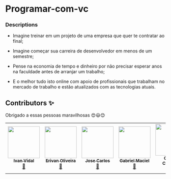 # Programar-com-vc

### Descriptions 

- Imagine treinar em um projeto de uma empresa que quer te contratar ao final;

- Imagine começar sua carreira de desenvolvedor em menos de um semestre;

- Pense na economia de tempo e dinheiro por não precisar esperar anos na faculdade antes de arranjar um trabalho;

- E o melhor tudo isto online com apoio de profissionais que trabalham no mercado de trabalho e estão atualizados com as tecnologias atuais.

## Contributors ✨
Obrigado a essas pessoas maravilhosas :heart_eyes::smiley::blush:

<table>
  <tr>
    <td align="center"><a href="https://github.com/Ivan-Vidal" target="blank"><img src="https://avatars2.githubusercontent.com/u/68352318?s=400&u=33f6491119efded534c45fff1d42657b60619e9e&v=4" width="100px;" alt=""/><br /><sub><b>Ivan Vidal</b></sub></a><br /><a href="https://github.com/all-contributors/all-contributors/commits?author=Ivan-Vidal" title="Documentation">📖</a></td>
    <td align="center"><a href="https://github.com/erivan100" target="blank"><img src="https://avatars1.githubusercontent.com/u/38384877?s=460&u=855a94ba7266388e2334a4efea7581d7d43f43f4&v=4" width="100px;" alt=""/><br /><sub><b>Erivan Oliveira</b></sub></a><br /><a href="https://github.com/all-contributors/all-contributors/commits?author=erivan100l" title="Documentation">📖</a></td>
    <td align="center"><a href="https://github.com/zecarloz" target="blank"><img src="https://avatars1.githubusercontent.com/u/24412187?s=460&u=4df7b56f86aeafcdabc4c35593c349461fbe4ea3&v=4" width="100px;" alt=""/><br /><sub><b>Jose Carlos</b></sub></a><br /><a href="https://github.com/all-contributors/all-contributors/commits?author=zecarloz" title="Documentation">📖</a></td>
    <td align="center"><a href="https://github.com/Nixoff" target="blank"><img src="https://avatars0.githubusercontent.com/u/56452984?s=460&u=c5b9d9097f1fc873b414ae1ac6ee107af2f84034&v=4" width="100" alt=""/><br /><sub><b>Gabriel Maciel</b></sub></a><br /><a href="https://github.com/all-contributors/all-contributors/commits?author=Nixoff" title="Documentation">📖</a></td> 
    <td align="center"><a href="https://github.com/ga-prog20" target="blank"><img src="https://avatars0.githubusercontent.com/u/61214205?s=460&v=4" width="100" alt=""/><br /><sub><b>Gabriel Cordeiro</b></sub></a><br /><a href="https://github.com/all-contributors/all-contributors/commits?author=ga-prog20" title="Documentation">📖</a></td> 
  </tr>
</table>
